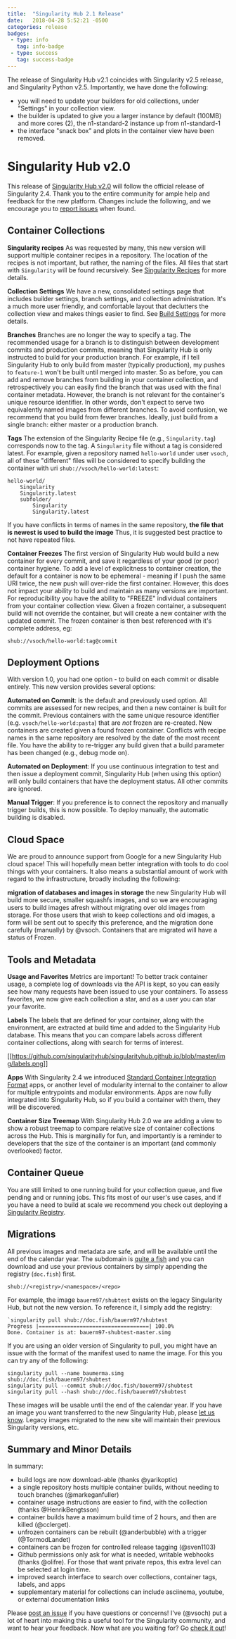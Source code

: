 ```yaml
---
title:  "Singularity Hub 2.1 Release"
date:   2018-04-28 5:52:21 -0500
categories: release
badges:
 - type: info
   tag: info-badge
 - type: success
   tag: success-badge
---
```


The release of Singularity Hub v2.1 coincides with Singularity v2.5 release, and Singularity Python v2.5. Importantly, we have done the following:

 - you will need to update your builders for old collections, under "Settings" in your collection view.
 - the builder is updated to give you a larger instance by default (100MB) and more cores (2), the n1-standard-2 instance up from n1-standard-1
 - the interface "snack box" and plots in the container view have been removed.


<!--more-->

# Singularity Hub v2.0
This release of [Singularity Hub v2.0](https://www.singularity-hub.org) will follow the official release of Singularity 2.4. Thank you to the entire community for ample help and feedback for the new platform. Changes include the following, and we encourage you to [report issues](https://github.com/singularityhub/singularityhub.github.io/issues) when found.

## Container Collections
**Singularity recipes** As was requested by many, this new version will support multiple container recipes in a repository. The location of the recipes is not important, but rather, the naming of the files. All files that start with `Singularity` will be found recursively. See [Singularity Recipes](https://github.com/singularityhub/singularityhub.github.io/wiki/Build-A-Container#naming-recipes) for more details.

**Collection Settings** We have a new, consolidated settings page that includes builder settings, branch settings, and collection administration. It's a much more user friendly, and comfortable layout that declutters the collection view and makes things easier to find. See [Build Settings](Build-Settings) for more details.

**Branches**
Branches are no longer the way to specify a tag. The recommended usage for a branch is to distinguish between development commits and production commits, meaning that Singularity Hub is only instructed to build for your production branch. For example, if I tell Singularity Hub to only build from master (typically production), my pushes to `feature-1` won't be built until merged into master. So as before, you can add and remove branches from building in your container collection, and retrospectively you can easily find the branch that was used with the final container metadata. However, the branch is not relevant for the container's unique resource identifier. In other words, don't expect to serve two equivalently named images from different branches. To avoid confusion, we recommend that you build from fewer branches. Ideally, just build from a single branch: either master or a production branch.

**Tags**
The extension of the Singularity Recipe file (e.g., `Singularity.tag`) corresponds now to the tag. A `Singularity` file without a tag is considered latest. For example, given a repository named `hello-world` under user `vsoch`, all of these "different" files will be considered to specify building the container with uri `shub://vsoch/hello-world:latest`:

```
hello-world/
    Singularity
    Singularity.latest
    subfolder/
        Singularity
        Singularity.latest
```
If you have conflicts in terms of names in the same repository, **the file that is newest is used to build the image** Thus, it is suggested best practice to not have repeated files.

**Container Freezes**
The first version of Singularity Hub would build a new container for every commit, and save it regardless of your good (or poor) container hygiene. To add a level of explicitness to container creation, the default for a container is now to be ephemeral - meaning if I push the same URI twice, the new push will over-ride the first container. However, this does not impact your ability to build and maintain as many versions are important. For reproducibility you have the ability to "FREEZE" individual containers from your container collection view. Given a frozen container, a subsequent build will not override the container, but will create a new container with the updated commit. The frozen container is then best referenced with it's complete address, eg:

```
shub://vsoch/hello-world:tag@commit
```

## Deployment Options
With version 1.0, you had one option - to build on each commit or disable entirely. This new version provides several options:

**Automated on Commit**: is the default and previously used option. All commits are assessed for new recipes, and then a new container is built for the commit. Previous containers with the same unique resource identifier (e.g. `vsoch/hello-world:pasta`) that are *not* frozen are re-created. New containers are created given a found frozen container. Conflicts with recipe names in the same repository are resolved by the date of the most recent file. You have the ability to re-trigger any build given that a build parameter has been changed (e.g., debug mode on).

**Automated on Deployment**: If you use continuous integration to test and then issue a deployment commit, Singularity Hub (when using this option) will only build containers that have the deployment status. All other commits are ignored.

**Manual Trigger**: If you preference is to connect the repository and manually trigger builds, this is now possible. To deploy manually, the automatic building is disabled.

## Cloud Space
We are proud to announce support from Google for a new Singularity Hub cloud space! This will hopefully mean better integration with tools to do cool things with your containers. It also means a substantial amount of work with regard to the infrastructure, broadly including the following:

**migration of databases and images in storage** the new Singularity Hub will build more secure, smaller squashfs images, and so we are encouraging users to build images afresh without migrating over old images from storage. For those users that wish to keep collections and old images, a form will be sent out to specify this preference, and the migration done carefully (manually) by @vsoch. Containers that are migrated will have a status of Frozen.

## Tools and Metadata

**Usage and Favorites**
Metrics are important!  To better track container usage, a complete log of downloads via the API is kept, so you can easily see how many requests have been issued to use your containers. To assess favorites, we now give each collection a star, and as a user you can star your favorite.

**Labels**
The labels that are defined for your container, along with the environment, are extracted at build time and added to the Singularity Hub database. This means that you can compare labels across different container collections, along with search for terms of interest.

[[https://github.com/singularityhub/singularityhub.github.io/blob/master/img/labels.png]]

**Apps**
With Singularity 2.4 we introduced [Standard Container Integration Format](http://containers-ftw.org/SCI-F/) apps, or another level of modularity internal to the container to allow for multiple entrypoints and modular environments. Apps are now fully integrated into Singularity Hub, so if you build a container with them, they will be discovered.

**Container Size Treemap**
With Singularity Hub 2.0 we are adding a view to show a robust treemap to compare relative size of container collections across the Hub. This is marginally for fun, and importantly is a reminder to developers that the size of the container is an important (and commonly overlooked) factor.

## Container Queue
You are still limited to one running build for your collection queue, and five pending and or running jobs. This fits most of our user's use cases, and if you have a need to build at scale we recommend you check out deploying a [Singularity Registry](https://singularityhub.github.io/sregistry).

## Migrations
All previous images and metadata are safe, and will be available until the end of the calendar year. The subdomain is [quite a fish](https://www.doc.fish) and you can download and use your previous containers by simply appending the registry (`doc.fish`) first.

```
shub://<registry>/<namespace>/<repo>
```
For example, the image `bauerm97/shubtest` exists on the legacy Singularity Hub, but not the new version. To reference it, I simply add the registry:

```
`singularity pull shub://doc.fish/bauerm97/shubtest
Progress |===================================| 100.0% 
Done. Container is at: bauerm97-shubtest-master.simg
```
If you are using an older version of Singularity to pull, you might have an issue with the format of the manifest used to name the image. For this you can try any of the following:

```
singularity pull --name baumerma.simg shub://doc.fish/bauerm97/shubtest
singularity pull --commit shub://doc.fish/bauerm97/shubtest
singularity pull --hash shub://doc.fish/bauerm97/shubtest
```

These images will be usable until the end of the calendar year. If you have an image you want transferred to the new Singularity Hub, please [let us know](https://www.github.com/singularityhub/singularityhub.github.io/issues). Legacy images migrated to the new site will maintain their previous Singularity versions, etc.

## Summary and Minor Details
In summary:

- build logs are now download-able (thanks @yarikoptic)
- a single repository hosts multiple container builds, without needing to touch branches (@markeganfuller)
- container usage instructions are easier to find, with the collection (thanks @HenrikBengtsson)
- container builds have a maximum build time of 2 hours, and then are killed (@cclerget).
- unfrozen containers can be rebuilt (@anderbubble) with a trigger (@TormodLandet)
- containers can be frozen for controlled release tagging (@sven1103)
- Github permissions only ask for what is needed, writable webhooks (thanks @olifre). For those that want private repos, this extra level can be selected at login time.
- improved search interface to search over collections, container tags, labels, and apps
- supplementary material for collections can include asciinema, youtube, or external documentation links

Please [post an issue](https://www.github.com/singularityhub/singularityhub.github.io) if you have questions or concerns! I've (@vsoch) put a lot of heart into making this a useful tool for the Singularity community, and want to hear your feedback. Now what are you waiting for? Go [check it out](https://www.singularity-hub.org)!
